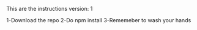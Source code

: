 This are the instructions
version: 1

1-Download the repo
2-Do npm install
3-Rememeber to wash your hands

